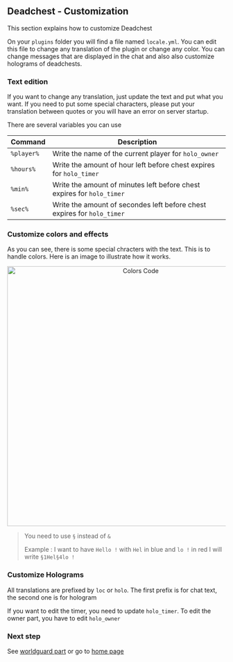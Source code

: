 ## Deadchest - Customization 

This section explains how to customize Deadchest


On your `plugins` folder you will find a file named `locale.yml`. You can edit this file to change any translation of the plugin or change any color. You can change messages that are displayed in the chat and also also customize holograms of deadchests.

### Text edition

If you want to change any translation, just update the text and put what you want. If you need to put some special characters, please put your translation between quotes or you will have an error on server startup.

There are several variables you can use


Command | Description 
--- | --- | 
`%player%` | Write the name of the current player for `holo_owner`
`%hours%` | Write the amount of hour left before chest expires for `holo_timer`
`%min%` | Write the amount of minutes left before chest expires for `holo_timer`
`%sec%` | Write the amount of secondes left before chest expires for `holo_timer`


### Customize colors and effects

As you can see, there is some special chracters with the text. This is to handle colors. Here is an image to illustrate how it works.

<div  align="center">
    <img src="https://hypixel.net/attachments/2694189" alt="Colors Code" width="600" /><br>
</div>

> You need to use `§` instead of `&`
> 
> Example : I want to have `Hello !` with  `Hel` in blue and `lo !` in red I will write `§1Hel§4lo !`

### Customize Holograms

All translations are prefixed by `loc` or `holo`. The first prefix is for chat text, the second one is for hologram

If you want to edit the timer, you need to update `holo_timer`. To edit the owner part, you have to edit `holo_owner`

### Next step
See [worldguard part](https://apavarino.github.io/Deadchest/worldguard) or go to [home page](https://apavarino.github.io/Deadchest)
